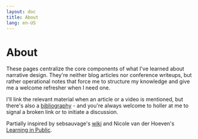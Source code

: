 ```yaml
---
layout: doc
title: About
lang: en-US
---
```


# About
These pages centralize the core components of what I've learned about narrative design. They're neither blog articles nor conference writeups, but rather operational notes that force me to structure my knowledge and give me a welcome refresher when I need one.

I'll link the relevant material when an article or a video is mentioned, but there's also a [bibliography](./Bibliography.md) - and you're always welcome to holler at me to signal a broken link or to initiate a discussion.

Partially inspired by sebsauvage's [wiki](https://sebsauvage.net/wiki/doku.php?id=accueil) and Nicole van der Hoeven's [Learning in Public](https://www.youtube.com/watch?v=IE94ZZo6IVw).